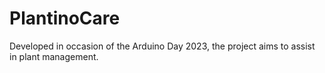 # PlantinoCare
Developed in occasion of the Arduino Day 2023, the project aims to assist in plant management.
